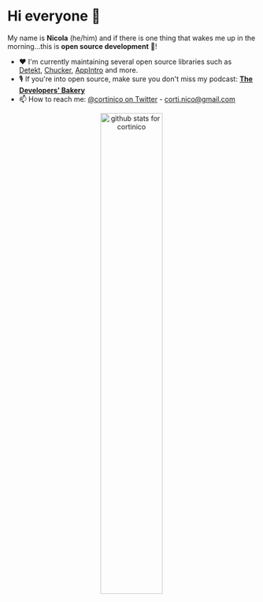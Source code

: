 # Hi everyone 👋

My name is **Nicola** (he/him) and if there is one thing that wakes me up in the morning...this is **open source development** 🐧!

- ❤️ I'm currently maintaining several open source libraries such as [Detekt](https://github.com/detekt/detekt), [Chucker](https://github.com/ChuckerTeam/chucker), [AppIntro](https://github.com/AppIntro/AppIntro) and more.
- 🎙 If you're into open source, make sure you don't miss my podcast: [**The Developers' Bakery**](https://thebakery.dev)
- 📫 How to reach me: [@cortinico on Twitter](https://twitter.com/cortinico) - [corti.nico@gmail.com](mailto:corti.nico@gmail.com)

<p align="center">
  <img src="https://github-readme-stats.vercel.app/api?username=cortinico&show_icons=true&theme=radical" alt="github stats for cortinico" width="50%"/>
</p>
